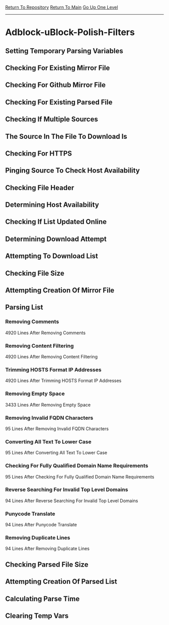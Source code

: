 [Return To Repository](https://github.com/bast69/piholeparser/)
[Return To Main](https://github.com/bast69/piholeparser/blob/master/RecentRunLogs/Mainlog.md)
[Go Up One Level](https://github.com/bast69/piholeparser/blob/master/RecentRunLogs/TopLevelScripts/30-Processing-External-Blacklists.md)
____________________________________
# Adblock-uBlock-Polish-Filters
## Setting Temporary Parsing Variables
## Checking For Existing Mirror File
## Checking For Github Mirror File
## Checking For Existing Parsed File
## Checking If Multiple Sources
## The Source In The File To Download Is
## Checking For HTTPS
## Pinging Source To Check Host Availability
## Checking File Header
## Determining Host Availability
## Checking If List Updated Online
## Determining Download Attempt
## Attempting To Download List
## Checking File Size
## Attempting Creation Of Mirror File
## Parsing List
### Removing Comments
4920 Lines After Removing Comments
### Removing Content Filtering
4920 Lines After Removing Content Filtering
### Trimming HOSTS Format IP Addresses
4920 Lines After Trimming HOSTS Format IP Addresses
### Removing Empty Space
3433 Lines After Removing Empty Space
### Removing Invalid FQDN Characters
95 Lines After Removing Invalid FQDN Characters
### Converting All Text To Lower Case
95 Lines After Converting All Text To Lower Case
### Checking For Fully Qualified Domain Name Requirements
95 Lines After Checking For Fully Qualified Domain Name Requirements
### Reverse Searching For Invalid Top Level Domains
94 Lines After Reverse Searching For Invalid Top Level Domains
### Punycode Translate
94 Lines After Punycode Translate
### Removing Duplicate Lines
94 Lines After Removing Duplicate Lines
## Checking Parsed File Size
## Attempting Creation Of Parsed List
## Calculating Parse Time
## Clearing Temp Vars

